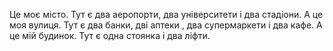 Це моє місто. 
Тут є два аеропорти, два університети і два стадіони. 
А це моя вулиця. 
Тут є два банки, дві аптеки , два супермаркети і два кафе. 
А це мій будинок. Тут є одна стоянка і два ліфти.
